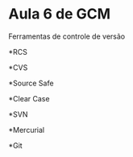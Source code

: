 # Aula 6 de GCM

Ferramentas de controle de versão 

*RCS




*CVS


*Source Safe

*Clear Case


*SVN


*Mercurial 


*Git
